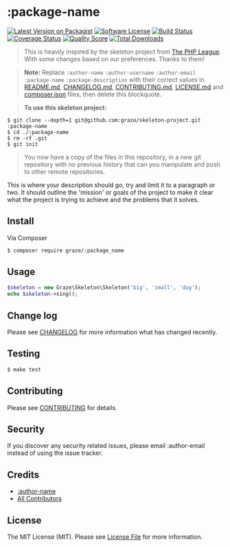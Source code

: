 # :package-name

[![Latest Version on Packagist](https://img.shields.io/packagist/v/graze/:package-name.svg?style=flat-square)](https://packagist.org/packages/graze/:package-name)
[![Software License](https://img.shields.io/badge/license-MIT-brightgreen.svg?style=flat-square)](LICENSE.md)
[![Build Status](https://img.shields.io/travis/graze/:package_name/master.svg?style=flat-square)](https://travis-ci.org/graze/:package-name)
[![Coverage Status](https://img.shields.io/scrutinizer/coverage/g/graze/:package-name.svg?style=flat-square)](https://scrutinizer-ci.com/g/graze/:package-name/code-structure)
[![Quality Score](https://img.shields.io/scrutinizer/g/graze/:package-name.svg?style=flat-square)](https://scrutinizer-ci.com/g/graze/:package-name)
[![Total Downloads](https://img.shields.io/packagist/dt/graze/:package-name.svg?style=flat-square)](https://packagist.org/packages/graze/:package-name)

>This is heavily inspired by the skeleton project from [The PHP League](https://github.com/thephpleague/skeleton). With some changes based on our preferences. Thanks to them!

>**Note:** Replace `:author-name` `:author-username` `:author-email` `:package-name` `:package-description` with their correct values in [README.md](README.md), [CHANGELOG.md](CHANGELOG.md), [CONTRIBUTING.md](CONTRIBUTING.md), [LICENSE.md](LICENSE.md) and [composer.json](composer.json) files, then delete this blockquote.

>**To use this skeleton project:**
```shell
$ git clone --depth=1 git@github.com:graze/skeleton-project.git :package-name
$ cd ./:package-name
$ rm -rf .git
$ git init
```

>You now have a copy of the files in this repository, in a new git repository with no previous history that can you manipulate and push to other remote repositories.

This is where your description should go, try and limit it to a paragraph or two. It should outline the 'mission' or goals of the project
to make it clear what the project is trying to achieve and the problems that it solves.

## Install

Via Composer

``` bash
$ composer require graze/:package_name
```

## Usage

``` php
$skeleton = new Graze\Skeleton\Skeleton('big', 'small', 'dog');
echo $skeleton->sing();
```

## Change log

Please see [CHANGELOG](CHANGELOG.md) for more information what has changed recently.

## Testing

``` bash
$ make test
```

## Contributing

Please see [CONTRIBUTING](CONTRIBUTING.md) for details.

## Security

If you discover any security related issues, please email :author-email instead of using the issue tracker.

## Credits

- [:author-name](https://github.com/:author-username)
- [All Contributors](../../contributors)

## License

The MIT License (MIT). Please see [License File](LICENSE.md) for more information.
